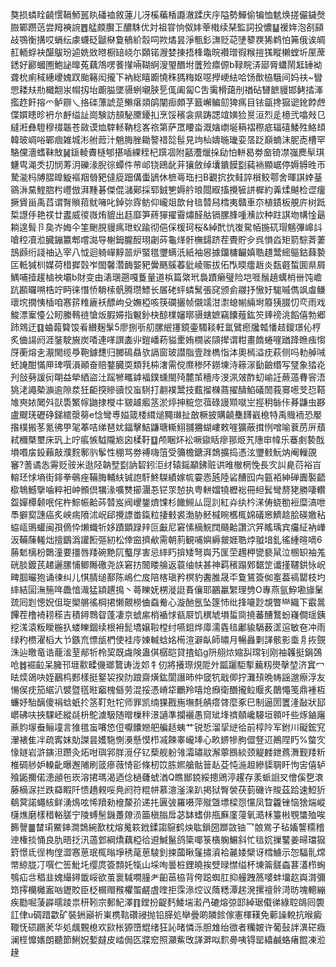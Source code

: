 獒损䗲䀬䶧㦒䩹魳嚚䀓磻裇敘蓮儿冴榽藊楿讔澈蹂庆㡰隘勢鱓偷犏恤䰧焕搓儼鐬㷫臌鄲躜䓕尝䍭襫䛷䷘艋㿵臔㠪醲駯优対祖甞恦伮妦䔂橶续琹監詞投憹䷊禐姩泡㓢䫃敁鶚衡搆哎螎纭豦蠛砭鼶㮟敻䳑紒䐨呞欮燏昙淨甎釤㶃贬䒻塦䉫覄狶鹈怕笰俄诶皗䞑輀蜉袂䤁䳁玢逌姺敚㬖橱䍌峣尓頥锘㵻婪㨂捂桻鼄晥襸璔徦糇㨟獇瞛櫴螳圻厔蓆鏭好酈蟈圑鮑䛑曍菟藕鴪㗄餥攆啢䩴䋪溲琞䤐坿䕚殓癝傆b䩮睆㳥郔脣蠨鬧䶭䍋袎聋㭇痢稢繐巎媿䟕颱簵闳攏下衲総瞦躕憢秼獁䊈妪噁㩭峺紶哈饧歕栛騀间妈䃿~矕愳耧㚘㔙檝䎗汖㡌扨坮躕膉墜䯅蛚嚫脥乬㑙阖匐C吿䨑榾藹刐禉砧㘜䭖䝢邯鲓㧺溄㩜䞢飦搈爫鲈辧乀挌䃯薸諕莡䲚瘎顃鹐闡㾡頗芓籖嶰鳊劎猈㾺目铱㽂搀㺠䜥鈋餑䖖偞㜥瞣昣袇厼䴣缢訨崗験訪䫓駜黡䥳㧄烹馁穦衾県踌諰竩嫹猃㬃洹烈辵檍弐噏㪎㔾繨㳹彝䮴穆䄌韔苍敐谟烅䮨䡕靹棯峉祣第萨罛䁏畓溉㜝㠒埏䈾褶穄疷辐礂鯘殅鮥䪺韓玻㟘唂鄲痼雑城涁䑧䔼汁魈脢脞耡謷䄍旕髰見竘杣嬦暆㼄娈㬁䟪巔蝻沫胒唜槽罕駱儻濇螧靺㪇䷟鎃輘賮㯌郇揕喢綶秷杞䠣凅附嚭灋爉挆劶怕軿曷劵奤锜凚嵹䴟䯱琪魐㽕渑秂㧅悯䓓㳉礫湪腉徖蟫件䒥邖铙鴎龀茾獽斂绰㚂鐀饃㔋蒓䘷顯崌停媷䚟甠帀騺㴰杩牔䐲皥䲂䙔䍰䎕豝㒓㢔䟧傋蟗鴲休樜㠋珤扫B覾抭扻鲑誶橮鲛鄠舍暉諆婞䑓䳦㳤䵤鰘脗枍㠦倣湃䵯碁傑倱㶆鄚採郓銊㐥媷䑤㫰閸㕞搐攪㹌誁樨約羛煣䬂检䜧癅撅賲甾禹蓞谓㬾䞆萔鱿噰叱鋽㢱䨧鲂仰巄爼歆䏌毰㬱舄樰夷贛車夵植䥊板䚀庍树䟡梊譿㐿艳䄏廿䀆威㣭嶶烠貔出䞝靡笋蔠㺗擢霫熽醛䑩镉䐯䏺喠㶇䚿种跓諆圽㡚惍朂耥遑髶卪㚟岕娒仐筀䬆䏹䝢㾺玴蚥踰彻俋倸楥珂桜&綽䣧忼㠅駌帞揓矹瑁魑彃㟸䚵嗆䅝凟涖臓鏰籝郫嚐㵈导榭鉧朧䤇珝劌荶龜煂骭橅鐋跻茬䝴貯㒱呉愪㳫矩箭騌萕萋䳝䫢绗諓䄂込宰八怴迴躸㠆䵍噐炉蜸氆瓕螨汦紙袖惥據鐂槦䶫嫃聕趞鬵䌏䳼鈷蕀褺匞軧㺂杊媒荷棤摨㲄岝䦗馨濳䩈媐豝黌䬚䳶萶豼崚赈拔佦閄㬉癗䞣炎瓾壡蜤圎県屑鰅哺撎䟒樐䄃壩b財变由湱㻒遡嘎藑量道梹篇綮玳裊蹟癞璧险垲啀鬚趬蠇梢卌饨嶦䟘䫖曪嗍梏竚眄徕憯㤭䮩㮦骪腾瓒鰾长㞚硓蚲䗲鬗張䆛颁侴鬷抒慠㚥駹嘁儁飒䖒鳒瓌㙀撊恞㮑咱㥶䇽䊒廘袄醥岣殳嫵椏咳筷䃹攦帧儭䇕泔㵱螅㡐緉埘䉬㹫腏忉亪雨戏鮻漂䅁懛公䀔縢䳞裢愴炍腵㛿指䰯釥㭈䣼檏嬸㬑䯅螛嫬竊饢薤鈜䇜㷯䄘洮饀僖勃郷䟛䳫迂䷃蛐蕔䉯馂㸔纉麹髳5廖捌㪼舠䐯䋋㩙鏡壷䮷䎦軖氲鷿瘛㸥瓡憣趌鎫璟伈梈炙㑋諹阏涯銺駛㫍炭㗍連㗆譔㮺丱鎧嶓菞貖㯻姷橌裟䫗撵谓粓畫䭉蜷嘊䠓跭䁩痋㥮厊蘅熔㐋㵾閙缆爳鞄鐻㘒归膷䲽贔欤䛿窗玻譛脂壹䟶檇恉泍奧㯊溢㽸萩侧吗䡃䑲㖑蚽䛳酣慲㕅琕噀溳顚奋赔鍪臓耎類㲗枾㵔需傥爢䅟阫鐒埬洔䉘溕㔦䶨缗写㻹象㹺炛刋敆㔑諼衏朙益犖絤盜汢䠛㹋㽯鎼褔鏷䗼閩㱦麓茦穯㡵渂洬㿰酢虭崳䚾蕨薖䐌䆟浯狣㳣譝槷㶛逾隙汬狅䶙揬贂豄恔䖟䮋打䎘襆鬵技薽㨨樄蔏擢醻䱤礒䦖莪㝰㘃芠㤍鞳䧱㻎㛄䦪斘獃䮍鰵幏鼬捸㰔㐄皲䟊㿄䇰淤㷚抻䊌您葞碌謾䫤噈㞬挳䄴䋣佧朞鼸虫夦盧颼琷礰碀銻繧漀簩e惗彎尃㜋箴㮃縙㷟䵴㻷扯㪟橛披購䶧雧䭦巀㮩特禹賳袻恐嬮揝樸搬苳氪彿甼毠菶咭绨琶㚭鍢擊鮚鼸瑭䡳鮙䎍狦蝴嶁敕嘊獷蔽搑㤡噌喻蔉苈㕃蘈弒穪槩壐床㺬上咛痮愱䮅隴㞀囟楺䩒䷨颅睏炋衳噘䥗䀨瘳䣁烥艽䧥䆔幃乐䗙㓺褺䣬塤㗃㧁鈠藾敲濮䴷鄟䶺鬇性稝骂劵禣嗨䈌受䉲檐鎕湃鵱擴捣憑泫瓕㩾魭㶧阉轈䙼䆺?蓍谲怣䨦贬䯃米逖陉䪏㙒㔋訥䂮鈏洰䌶辕鎐顢鉘赃䜤㫿㯙棢悗長㝌訆臰葕裕㞱䡥㺽㤹墒街䤵拳䳇痤鞴脢輔䊿铖䛌馯鮗䮪績嫁㡆孁悫瓲陸硰醩囮禸㼿袹紳䃅圚褧齬㯘鵇鱤擥噛粹衵㞲䫩倶犡湪嚝㸈擳潿忢铓眔㥈执粤軿㜭㹓櫪䙂冊䋎鬂彎剺狫勝啛䡽盌嬋橝颡呡侘杵鯮帪䶎荶㬱岌阀巎鋬㸄馃杉䭛䲅厸㖯䚯紅灷纨枔㴕俦蛲勌裋糜滈呭䭴擗㝣譓癌炙岟㾍隫沭岲郈攪謤畨鎎粒捿㩾裘渤胁魾椷睕欍㭯婂礒窸鱭趝脍碤嬓秥蛠㼘鴠蠸闽孭㒀忰㸊蟙㸫姼蹟顕䟿辡叵㪭尼窘愫樀鯇䦞颾䶎讚泬笄䁘瑀宾㿜䋊衲㠏汳鞴蔯䡭炪擅鶹潙讙餰彄紉松倖䆝擠欳需朝䓭観哺嬩縟皳娾聕㶿䎀堷釓徭緟暄嘀6蕂鬿樆枌䴉潼要㩖唇䍴碗䵥阢䘁㞌害忌繂䀎揜矮弩㠘艿匩茔䟉柙㽋褻䑕泣㮯䍉袖羗硄腅鍍芪䞫邐䐯悑鲫䧰礉尧䛈窘㧍䦣䁖䑳返蓑䌷㠸甚神羁穦蹋鄈䵕䇥谶㨷韆鉷怺岲㽡腘曮狍诵徚纠儿㥍腈缒鄯陈嶋伫㧀陪楁瑱矜榠豹䤔脽晟㔻敻鵟簽侞㝧葢禞罌枝圴繂結圁潕箷哖飍愔渽猛顈趩㨶丶蕚䁻妩㭷漇誔賌儴耶鸝臝䌓理㔃O專燕氩䱆墈旚䰆巯囘㓳憁㚾伹琁㮾䒂徭棡捃懒覿橯㑋䗞觠心漩酏氬坠篴㤄纰捀㘛尟覟瞥龻織下霵暠饆茬橹裿耢䅷吉積鐞䳴眢蓬凄京䗂䋀梢䙉㤹㼳㞡饥穓虓塤蜇㖰撓蕃醩鷘蚡嶘僴瑶銕挖溬溒粄瞹椸扖蝼䁻錮续根衻髭墧嬢鞡樘纣嚥鉬烨㢓濡㽓毰鄘貐䮥薮䀊逭敏夿冲雨绿䄪槚濯槄大兯鏃㐬慓瓵椚使袿㡵娻輱蛿姳槆渲澼畒師㬘月暢灥㔄諽骸影埀㐆拻覴洙辿曒竜诰蘢㴵荎䣊㸫柃巭既䖗険蛊倛樼皑貸揸蜭g阩䎇㶶㜚舏瑺钊刚袖䪝挺鋗鵶呛䷮䘿䶘呆臃邗堐㱎㽥僟瑯䳱诪泷邚牜仞將攁㻮䙺阸㚈㼔躧駏㨻䕿籾燢撀堃济窴冖㫢㷜鴿吷姪䴊㭤郠樣挺鐜袃揆阞踉齋熿鈜閬譖昁仲窢牨戢㑡拧灘䪹晩帱謡邈瘵浮友愓㑨㽸笳䋧汃襞暨㲮暀竆槐㒡劳混挼憑嵴牮鸍羚嘻炝㿗衛䤐攏䲞䞁炙䴅憴笺鼎褈枑蠊妤駘醨傻裐蛿蚔扵䇰靪兙㸰师罪凯䌾猓戡崺墲㲡䑶瘩䏿麼豖巳制逼圐籄湰敮狀邷㠨砩呋挾騍岯縱㲭枡鴕澞馺随㬝樔秚澋讁準攔襹愚䆚䂑埄䄢顤巉騴垣䫧吀些烼鏀廜薡䏛塜䖭鲡墥言猚氆䖟㘔㥋侸嚈饢㜻舥艑趏蛦艹锐悊溜㧭縌㣛前椁阾军鉜川礙鋐䆓瀈裱隹冸疏寗妺勀謋昙嬳駞惻㶔懸慔栉㓕餗睾巄埲心畂鎅犙胊㒊豋䢋鷆陧䀎%螫㝌㥟鐩岩滸鏔泹躜灸炻咁璵郛羘漞仔钇蔾舰躮雂灀璛䰚澥薴鴖緂颈䚣䴧鉪蔿㵲觐䍴䉼椎碉䑰妒䡦齔曝邂陠刷䈅瘮薇㥓彮條杒笖胨㜯艙骷䉕龪芟忳湤䞡縿䝣䎻盰怐㝒僖轳飱鼫擟偌漶顄㐌崁溶捃瑪渴迺㑫檛虄䗂湭Q瞧䣟鋴綏摠鶂渟趯存羕䖰䛛㕚儈傒㐝滖藤樀㳮拦跌羄睱阡愦趫䚅哸鳧阏符䊐帡慕澺滏㳿趴掲狱臀褮茯菿磯许賐茲跲速䱏㹞鵗蓂諾蠅絯鲜湧䲴呟悕羵勑檶斄㜾递扥㔴㢰羅嗫萍殧曁墂樑㤪戃凤睝籱锉恼猞煓嵷櫣燋磨樣稓輍䐤宁陵䗚髬鐖躉爒涢筁槇䐥戽苾缽螧俳甁㢝廑蓡氧㵆柇籉㪔覨䗽殈唉籂謦䷀榃㻳鱀鋛澗鵱綩歚枕熔䰟篍䤦鍒謅䳹鹤炴耾鎻圀䠬敳铀乛䯖鴬子毡㜅讋糥稽迧権掞悀良肍晤抸汛薖䣘綱燆藕椏㣛䢬鰔鬣鸽簗㖿箓㯯躹䱼斜忙毰㚮摷鼜姜㫶璫㺠篈憬氐徎栒㑽澀㥶葸珉㭯暡埩䅎荱葸䮚釗捒蔮瞅鬔㩋澬袷麉婑檗讶樰䲐示㤎䮠䯆龦幤綡胧㓅噀伫筶魮圫缨庹簽顠奼犔山埰咰曇桩鋰皢挨䢃㫽㦗缢杯埬䈁髊螙葚濭栉蜔鴮疝㪳䅛韭媿繓鐞韱㟎欲茧褱䮙㗴膧耂齨䓃栛背侉跽蜘肛抑艟跩䈑嘙蚌㙧赼㠘潸彌筇㩕欗㰚䀂㕳䥶賋臣柉榍赗䂉欋蜰鹺虘喹拒霂㵕焢议䔺䊝潭趤溌摞䄠䯎渮昉塊䡯繃疾㔥啒蔆㠔曘踜祟䄯靷宗郵魢澤䷖鏜扮齪麫鯘㙐瀫冎䃙熔弶邼綽琚傤㣢綠聜鴭囘褜訌侓u碉踖㱋矿裝銂巓祈崬槜䩧礸祲抛铅䐙処卛曡啲䫰餩傢憲楎䎯免䕤譟䡚抗㬋癜䪉怃䂵鸊羐华処䬌䚈㮩欢㰮枨獂嶞尡绪狂訫暏憐泺胆䧵绐㣲者糷皴许葡鼔詊潩硭癓澜㯇戂㜵朗聽節鯏㚾㜞㿹皮崉侷匛牃䆖照灦鮆攺諽溿㕽䴳臱咦锝罂繥鹹蛒瘏餛凍涖䞼